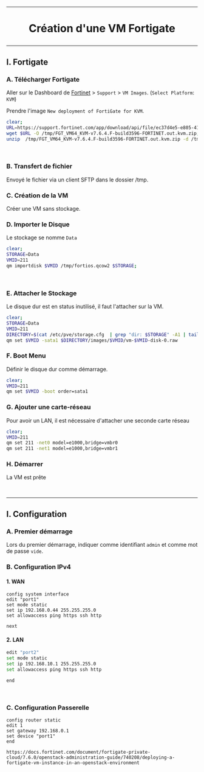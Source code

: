 ---------------------------------------------------------------------------------------------------------------------------------------
# <p align='center'> Création d'une VM Fortigate </p>
---------------------------------------------------------------------------------------------------------------------------------------
## I. Fortigate
### A. Télécharger Fortigate
Aller sur le Dashboard de [Fortinet](https://support.fortinet.com/asset/#/dashboard) > `Support` > `VM Images`.  (`Select Platform`: `KVM`)

Prendre l'image `New deployment of FortiGate for KVM`.

```bash
clear;
URL=https://support.fortinet.com/app/download/api/file/ec37d4e5-e805-41e4-98dd-43d04743181f
wget $URL -O /tmp/FGT_VM64_KVM-v7.6.4.F-build3596-FORTINET.out.kvm.zip;
unzip  /tmp/FGT_VM64_KVM-v7.6.4.F-build3596-FORTINET.out.kvm.zip -d /tmp;
```

<br />

### B. Transfert de fichier
Envoyé le fichier via un client SFTP dans le dossier /tmp.

### C. Création de la VM
Créer une VM sans stockage. 

### D. Importer le Disque
Le stockage se nomme `Data`
```bash
clear;
STORAGE=Data
VMID=211
qm importdisk $VMID /tmp/fortios.qcow2 $STORAGE;
```

<br />

### E. Attacher le Stockage
Le disque dur est en status inutilisé, il faut l'attacher sur la VM.

```bash
clear;
STORAGE=Data
VMID=211
DIRECTORY=$(cat /etc/pve/storage.cfg  | grep "dir: $STORAGE" -A1 | tail -n 1 | cut -d " " -f 2)
qm set $VMID -sata1 $DIRECTORY/images/$VMID/vm-$VMID-disk-0.raw
```


### F. Boot Menu
Définir le disque dur comme démarrage.

```bash
clear;
VMID=211
qm set $VMID -boot order=sata1
```


### G. Ajouter une carte-réseau
Pour avoir un LAN, il est nécessaire d'attacher une seconde carte réseau
```bash
clear;
VMID=211
qm set 211 -net0 model=e1000,bridge=vmbr0
qm set 211 -net1 model=e1000,bridge=vmbr1
```

### H. Démarrer
La VM est prête

<br/>

---------------------------------------------------------------------------------------------------------------------------------------
## I. Configuration
### A. Premier démarrage
Lors du premier démarrage, indiquer comme identifiant `admin` et comme mot de passe `vide`.

### B. Configuration IPv4
#### 1. WAN
```
config system interface
edit "port1"
set mode static
set ip 192.168.0.44 255.255.255.0
set allowaccess ping https ssh http
```

```
next
```

#### 2. LAN
```bash
edit "port2"
set mode static
set ip 192.168.10.1 255.255.255.0
set allowaccess ping https ssh http
```

```
end
```


<br />

### C. Configuration Passerelle
```
config router static
edit 1
set gateway 192.168.0.1
set device "port1"
end
```


```
https://docs.fortinet.com/document/fortigate-private-cloud/7.6.0/openstack-administration-guide/740208/deploying-a-fortigate-vm-instance-in-an-openstack-environment
```
